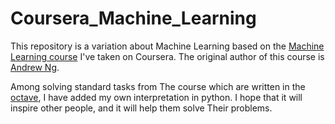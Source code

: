 # Coursera_Machine_Learning 
This repository is a variation about  Machine Learning based on the [Machine Learning course](https://www.coursera.org/learn/machine-learning/) I've taken on Coursera. 
The original author of this course is [Andrew Ng](https://en.wikipedia.org/wiki/Andrew_Ng). 

Among solving standard tasks from The course which are written in the [octave](https://en.wikipedia.org/wiki/GNU_Octave), I have added my own interpretation in python. I hope that it will inspire other people, and it will help them solve Their problems.
